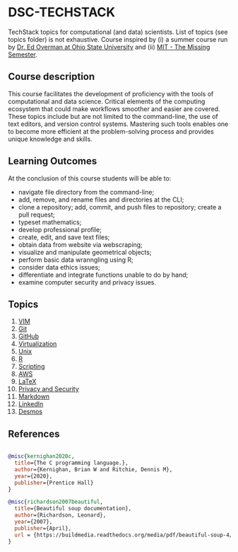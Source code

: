 # DSC-TECHSTACK

TechStack topics for computational (and data) scientists.  List of topics (see topics folder) is not exhaustive.  Course inspired by (i) a summer course run by [Dr. Ed Overman at Ohio State University](https://math.osu.edu/people/overman.2) and (ii) [MIT - The Missing Semester](https://missing.csail.mit.edu).




## Course description

This course facilitates the development of proficiency with the tools of computational and data science. Critical elements of the computing ecosystem that could make workflows smoother and easier are covered. These topics include but are not limited to the command-line, the use of text editors, and version control systems. Mastering such tools enables one to become more efficient at the problem-solving process and provides unique knowledge and skills.



## Learning Outcomes
At the conclusion of this course students will be able to:

* navigate file directory from the command-line;
* add, remove, and rename files and directories at the CLI;
* clone a repository; add, commit, and push files to repository; create a pull request;
* typeset mathematics;
* develop professional profile;
* create, edit, and save text files;
* obtain data from website via webscraping;
* visualize and manipulate geometrical objects;
* perform basic data wranngling using R;
* consider data ethics issues;
* differentiate and integrate functions unable to do by hand; 
* examine computer security and privacy issues.



## Topics

1. [VIM](topics/vim.md)
2. [Git](topics/git.md)
3. [GitHub](topics/github.md)
4. [Virtualization](topics/vm.md)
5. [Unix](topics/unix.md)
6. [R](topics/r.md)
7. [Scripting](topics/scripting.md)
8. [AWS](topics/aws.md)
9. [LaTeX](topics/latex.md)
10. [Privacy and Security](topics/vpn.md)
11. [Markdown](topics/markdown.md)
12. [LinkedIn](topics/linkedin.md)
13. [Desmos](topics/desmos.md)



## References

```bibtex

@misc{kernighan2020c,
  title={The C programming language.},
  author={Kernighan, Brian W and Ritchie, Dennis M},
  year={2020},
  publisher={Prentice Hall}
}

@misc{richardson2007beautiful,
  title={Beautiful soup documentation},
  author={Richardson, Leonard},
  year={2007},
  publisher={April},
  url = {https://buildmedia.readthedocs.org/media/pdf/beautiful-soup-4/latest/beautiful-soup-4.pdf}
}

```


